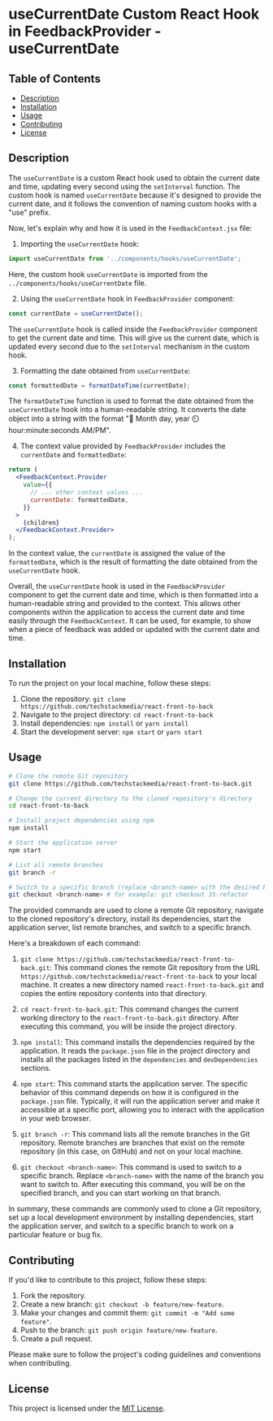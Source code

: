 # useCurrentDate Custom React Hook in FeedbackProvider - useCurrentDate

## Table of Contents

- [Description](#description)
- [Installation](#installation)
- [Usage](#usage)
- [Contributing](#contributing)
- [License](#license)

## Description

The `useCurrentDate` is a custom React hook used to obtain the current date and time, updating every second using the `setInterval` function. The custom hook is named `useCurrentDate` because it's designed to provide the current date, and it follows the convention of naming custom hooks with a "use" prefix.

Now, let's explain why and how it is used in the `FeedbackContext.jsx` file:

1. Importing the `useCurrentDate` hook:

```jsx
import useCurrentDate from '../components/hooks/useCurrentDate';
```

Here, the custom hook `useCurrentDate` is imported from the `../components/hooks/useCurrentDate` file.

2. Using the `useCurrentDate` hook in `FeedbackProvider` component:

```jsx
const currentDate = useCurrentDate();
```

The `useCurrentDate` hook is called inside the `FeedbackProvider` component to get the current date and time. This will give us the current date, which is updated every second due to the `setInterval` mechanism in the custom hook.

3. Formatting the date obtained from `useCurrentDate`:

```jsx
const formattedDate = formatDateTime(currentDate);
```

The `formatDateTime` function is used to format the date obtained from the `useCurrentDate` hook into a human-readable string. It converts the date object into a string with the format "📅 Month day, year ⏲️ hour:minute:seconds AM/PM".

4. The context value provided by `FeedbackProvider` includes the `currentDate` and `formattedDate`:

```jsx
return (
  <FeedbackContext.Provider
    value={{
      // ... other context values ...
      currentDate: formattedDate,
    }}
  >
    {children}
  </FeedbackContext.Provider>
);
```

In the context value, the `currentDate` is assigned the value of the `formattedDate`, which is the result of formatting the date obtained from the `useCurrentDate` hook.

Overall, the `useCurrentDate` hook is used in the `FeedbackProvider` component to get the current date and time, which is then formatted into a human-readable string and provided to the context. This allows other components within the application to access the current date and time easily through the `FeedbackContext`. It can be used, for example, to show when a piece of feedback was added or updated with the current date and time.

## Installation

To run the project on your local machine, follow these steps:

1. Clone the repository: `git clone https://github.com/techstackmedia/react-front-to-back`
2. Navigate to the project directory: `cd react-front-to-back`
3. Install dependencies: `npm install` or `yarn install`
4. Start the development server: `npm start` or `yarn start`

## Usage

```bash
# Clone the remote Git repository
git clone https://github.com/techstackmedia/react-front-to-back.git

# Change the current directory to the cloned repository's directory
cd react-front-to-back

# Install project dependencies using npm
npm install

# Start the application server
npm start

# List all remote branches
git branch -r

# Switch to a specific branch (replace <branch-name> with the desired branch name)
git checkout <branch-name> # for example: git checkout 35-refactor
```

The provided commands are used to clone a remote Git repository, navigate to the cloned repository's directory, install its dependencies, start the application server, list remote branches, and switch to a specific branch.

Here's a breakdown of each command:

1. `git clone https://github.com/techstackmedia/react-front-to-back.git`: This command clones the remote Git repository from the URL `https://github.com/techstackmedia/react-front-to-back` to your local machine. It creates a new directory named `react-front-to-back.git` and copies the entire repository contents into that directory.

2. `cd react-front-to-back.git`: This command changes the current working directory to the `react-front-to-back.git` directory. After executing this command, you will be inside the project directory.

3. `npm install`: This command installs the dependencies required by the application. It reads the `package.json` file in the project directory and installs all the packages listed in the `dependencies` and `devDependencies` sections.

4. `npm start`: This command starts the application server. The specific behavior of this command depends on how it is configured in the `package.json` file. Typically, it will run the application server and make it accessible at a specific port, allowing you to interact with the application in your web browser.

5. `git branch -r`: This command lists all the remote branches in the Git repository. Remote branches are branches that exist on the remote repository (in this case, on GitHub) and not on your local machine.

6. `git checkout <branch-name>`: This command is used to switch to a specific branch. Replace `<branch-name>` with the name of the branch you want to switch to. After executing this command, you will be on the specified branch, and you can start working on that branch.

In summary, these commands are commonly used to clone a Git repository, set up a local development environment by installing dependencies, start the application server, and switch to a specific branch to work on a particular feature or bug fix.

## Contributing

If you'd like to contribute to this project, follow these steps:

1. Fork the repository.
2. Create a new branch: `git checkout -b feature/new-feature`.
3. Make your changes and commit them: `git commit -m "Add some feature"`.
4. Push to the branch: `git push origin feature/new-feature`.
5. Create a pull request.

Please make sure to follow the project's coding guidelines and conventions when contributing.

## License

This project is licensed under the [MIT License](https://opensource.org/licenses/MIT).
